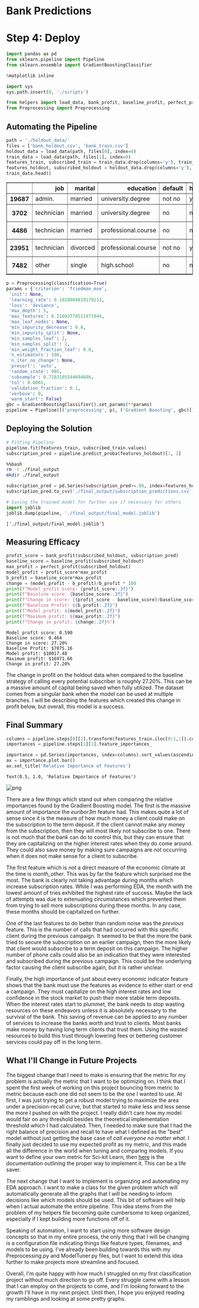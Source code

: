 
# Bank Predictions

# Step 4: Deploy


```python
import pandas as pd
from sklearn.pipeline import Pipeline
from sklearn.ensemble import GradientBoostingClassifier

%matplotlib inline
```


```python
import sys
sys.path.insert(0, './scripts')

from helpers import load_data, bank_profit, baseline_profit, perfect_profit
from Preprocessing import Preprocessing
```

## Automating the Pipeline


```python
path = './holdout_data/'
files = ['bank_holdout.csv', 'bank_train.csv']
holdout_data = load_data(path, files[0], index=0)
train_data = load_data(path, files[1], index=0)
features_train, subscribed_train = train_data.drop(columns='y'), train_data['y']
features_holdout, subscribed_holdout = holdout_data.drop(columns='y'), holdout_data['y']
train_data.head()
```




<div>
<style scoped>
    .dataframe tbody tr th:only-of-type {
        vertical-align: middle;
    }

    .dataframe tbody tr th {
        vertical-align: top;
    }

    .dataframe thead th {
        text-align: right;
    }
</style>
<table border="1" class="dataframe">
  <thead>
    <tr style="text-align: right;">
      <th></th>
      <th>job</th>
      <th>marital</th>
      <th>education</th>
      <th>default</th>
      <th>housing</th>
      <th>loan</th>
      <th>contact</th>
      <th>month</th>
      <th>day_of_week</th>
      <th>previous</th>
      <th>poutcome</th>
      <th>emp.var.rate</th>
      <th>cons.price.idx</th>
      <th>cons.conf.idx</th>
      <th>euribor3m</th>
      <th>nr.employed</th>
      <th>y</th>
    </tr>
  </thead>
  <tbody>
    <tr>
      <th>19687</th>
      <td>admin.</td>
      <td>married</td>
      <td>university.degree</td>
      <td>not no</td>
      <td>yes</td>
      <td>no</td>
      <td>cellular</td>
      <td>aug</td>
      <td>thu</td>
      <td>-1</td>
      <td>nonexistent</td>
      <td>1.4</td>
      <td>93.444</td>
      <td>-36.1</td>
      <td>4.968</td>
      <td>5228.1</td>
      <td>0</td>
    </tr>
    <tr>
      <th>3702</th>
      <td>technician</td>
      <td>married</td>
      <td>university.degree</td>
      <td>no</td>
      <td>not yes</td>
      <td>no</td>
      <td>not cellular</td>
      <td>may</td>
      <td>fri</td>
      <td>-1</td>
      <td>nonexistent</td>
      <td>1.1</td>
      <td>93.994</td>
      <td>-36.4</td>
      <td>4.859</td>
      <td>5191.0</td>
      <td>0</td>
    </tr>
    <tr>
      <th>4486</th>
      <td>technician</td>
      <td>married</td>
      <td>professional.course</td>
      <td>no</td>
      <td>not yes</td>
      <td>no</td>
      <td>not cellular</td>
      <td>may</td>
      <td>tue</td>
      <td>-1</td>
      <td>nonexistent</td>
      <td>1.1</td>
      <td>93.994</td>
      <td>-36.4</td>
      <td>4.856</td>
      <td>5191.0</td>
      <td>0</td>
    </tr>
    <tr>
      <th>23951</th>
      <td>technician</td>
      <td>divorced</td>
      <td>professional.course</td>
      <td>not no</td>
      <td>yes</td>
      <td>not no</td>
      <td>cellular</td>
      <td>aug</td>
      <td>fri</td>
      <td>-1</td>
      <td>nonexistent</td>
      <td>1.4</td>
      <td>93.444</td>
      <td>-36.1</td>
      <td>4.963</td>
      <td>5228.1</td>
      <td>0</td>
    </tr>
    <tr>
      <th>7482</th>
      <td>other</td>
      <td>single</td>
      <td>high.school</td>
      <td>no</td>
      <td>not yes</td>
      <td>no</td>
      <td>not cellular</td>
      <td>may</td>
      <td>fri</td>
      <td>-1</td>
      <td>nonexistent</td>
      <td>1.1</td>
      <td>93.994</td>
      <td>-36.4</td>
      <td>4.864</td>
      <td>5191.0</td>
      <td>0</td>
    </tr>
  </tbody>
</table>
</div>




```python
p = Preprocessing(classification=True)
params = {'criterion': 'friedman_mse',
 'init': None,
 'learning_rate': 0.1020804819179213,
 'loss': 'deviance',
 'max_depth': 5,
 'max_features': 0.21603778511971944,
 'max_leaf_nodes': None,
 'min_impurity_decrease': 0.0,
 'min_impurity_split': None,
 'min_samples_leaf': 2,
 'min_samples_split': 2,
 'min_weight_fraction_leaf': 0.0,
 'n_estimators': 100,
 'n_iter_no_change': None,
 'presort': 'auto',
 'random_state': 985,
 'subsample': 0.7283105544694686,
 'tol': 0.0001,
 'validation_fraction': 0.1,
 'verbose': 0,
 'warm_start': False}
gbc = GradientBoostingClassifier().set_params(**params)
pipeline = Pipeline([('preprocessing', p), ('Gradient Boosting', gbc)])
```

## Deploying the Solution


```python
# Fitting Pipeline
pipeline.fit(features_train, subscribed_train.values)
subscription_pred = pipeline.predict_proba(features_holdout)[:, 1]
```


```bash
%%bash
rm -r ./final_output
mkdir ./final_output
```


```python
subscription_pred = pd.Series(subscription_pred>=.06, index=features_holdout.index)
subscription_pred.to_csv('./final_output/subscription_predictions.csv', header=True)
```


```python
# Saving the trained model for further use if necessary for others
import joblib
joblib.dump(pipeline, './final_output/final_model.joblib')
```




    ['./final_output/final_model.joblib']



## Measuring Efficacy


```python
profit_score = bank_profit(subscribed_holdout, subscription_pred)
baseline_score = baseline_profit(subscribed_holdout)
max_profit = perfect_profit(subscribed_holdout)
model_profit = profit_score*max_profit
b_profit = baseline_score*max_profit
change = (model_profit - b_profit)/b_profit * 100
print(f"Model profit score: {profit_score:.3f}")
print(f"Baseline score: {baseline_score:.3f}")
print(f"Change in score: {(profit_score - baseline_score)/baseline_score*100:.2f}%")
print(f"Baseline Profit: ${b_profit:.2f}")
print(f"Model profit: ${model_profit:.2f}")
print(f"Maximum profit: ${max_profit:.2f}")
print(f"Change in profit: {change:.2f}%")
```

    Model profit score: 0.590
    Baseline score: 0.464
    Change in score: 27.20%
    Baseline Profit: $7875.16
    Model profit: $10017.48
    Maximum profit: $16971.66
    Change in profit: 27.20%


The change in profit on the holdout data when compared to the baseline strategy of calling every potential subscriber is roughly 27.20%. This can be a massive amount of capital being saved when fully utilized. The dataset comes from a singular bank when the model can be used at multiple branches. I will be describing the features which created this change in profit below, but overall, this model is a success.

## Final Summary


```python
columns = pipeline.steps[0][1].transform(features_train.iloc[0:1,:]).columns
importances = pipeline.steps[1][1].feature_importances_

importance = pd.Series(importances, index=columns).sort_values(ascending=False)
ax = importance.plot.bar()
ax.set_title('Relative Importance of Features')
```




    Text(0.5, 1.0, 'Relative Importance of Features')




![png](04_Deploy_files/04_Deploy_16_1.png)


There are a few things which stand out when comparing the relative importances found by the Gradient Boosting model. The first is the massive amount of importance the *euribor3m* feature had. This makes quite a lot of sense since it is the measure of how much money a client could make on the subscription to the term deposit. If the client cannot make any money from the subscription, then they will most likely not subscribe to one. There is not much that the bank can do to control this, but they can ensure that they are capitalizing on the higher interest rates when they do come around. They could also save money by making sure campaigns are not occurring when it does not make sense for a client to subscribe. 


The first feature which is not a direct measure of the economic climate at the time is *month_other*. This was by far the feature which surprised me the most. The bank is clearly not taking advantage during months which increase subscription rates. While I was performing EDA, the month with the lowest amount of tries exhibited the highest rate of success. Maybe the lack of attempts was due to extenuating circumstances which prevented them from trying to sell more subscriptions during these months. In any case, these months should be capitalized on further.

One of the last features to do better than random noise was the *previous* feature. This is the number of calls that had occurred with this specific client during the previous campaign. It seemed to be that the more the bank tried to secure the subscription on an earlier campaign, then the more likely that client would subscribe to a term deposit on this campaign. The higher number of phone calls could also be an indication that they were interested and subscribed during the previous campaign. This could be the underlying factor causing the client subscribe again, but it is rather unclear.

Finally, the high importance of just about every economic indicator feature shows that the bank must use the features as evidence to either start or end a campaign. They must capitalize on the high interest rates and low confidence in the stock market to push their more stable term deposits. When the interest rates start to plummet, the bank needs to stop wasting resources on these endeavors unless it is absolutely necessary to the survival of the bank. This saving of revenue can be applied to any number of services to increase the banks worth and trust to clients. Most banks make money by having long term clients that trust them. Using the wasted resources to build this trust through lowering fees or bettering customer services could pay off in the long term.

## What I'll Change in Future Projects

The biggest change that I need to make is ensuring that the metric for my problem is actually the metric that I want to be optimizing on. I think that I spent the first week of working on this project bouncing from metric to metric because each one did not seem to be the one I wanted to use. At first, I was just trying to get a robust model trying to maximize the area under a precision-recall curve, but that started to make less and less sense the more I pushed on with the project. I really didn't care how my model would fair on any threshold besides the theoretical implementation threshold which I had calculated. Then, I needed to make sure that I had the right balance of precision and recall to have what I defined as the "best" model without just getting the base case of *call everyone no matter what*. I finally just decided to use my expected profit as my metric, and this made all the difference in the world when tuning and comparing models. If you want to define your own metric for Sci-kit Learn, then [here](https://scikit-learn.org/stable/modules/model_evaluation.html#defining-your-scoring-strategy-from-metric-functions) is the documentation outlining the proper way to implement it. This can be a life saver.

The next change that I want to implement is organizing and automating my EDA approach. I want to make a class for the given problem which will automatically generate all the graphs that I will be needing to inform decisions like which models should be used. This bit of software will help when I actual automate the entire pipeline. This idea stems from the problem of my helpers file becoming quite cumbersome to keep organized, especially if I kept building more functions off of it.

Speaking of automation, I want to start using more software design concepts so that in my entire process, the only thing that I will be changing is a configuration file indicating things like feature types, filenames, and models to be using. I've already been building towards this with my Preprocessing.py and ModelTuner.py files, but I want to extend this idea further to make projects more streamline and focused.

Overall, I'm quite happy with how much I struggled on my first classification project without much direction to go off. Every struggle came with a lesson that I can employ on the projects to come, and I'm looking forward to the growth I'll have in my next project. Until then, I hope you enjoyed reading my ramblings and looking at some pretty graphs.
